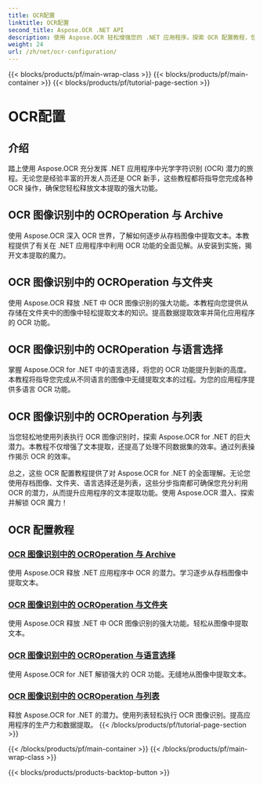 ```yaml
---
title: OCR配置
linktitle: OCR配置
second_title: Aspose.OCR .NET API
description: 使用 Aspose.OCR 轻松增强您的 .NET 应用程序。探索 OCR 配置教程，包括存档、文件夹、语言选择和列表操作。
weight: 24
url: /zh/net/ocr-configuration/
---
```


{{< blocks/products/pf/main-wrap-class >}}
{{< blocks/products/pf/main-container >}}
{{< blocks/products/pf/tutorial-page-section >}}

# OCR配置

## 介绍

踏上使用 Aspose.OCR 充分发挥 .NET 应用程序中光学字符识别 (OCR) 潜力的旅程。无论您是经验丰富的开发人员还是 OCR 新手，这些教程都将指导您完成各种 OCR 操作，确保您轻松释放文本提取的强大功能。

## OCR 图像识别中的 OCROperation 与 Archive
使用 Aspose.OCR 深入 OCR 世界，了解如何逐步从存档图像中提取文本。本教程提供了有关在 .NET 应用程序中利用 OCR 功能的全面见解。从安装到实施，揭开文本提取的魔力。

## OCR 图像识别中的 OCROperation 与文件夹
使用 Aspose.OCR 释放 .NET 中 OCR 图像识别的强大功能。本教程向您提供从存储在文件夹中的图像中轻松提取文本的知识。提高数据提取效率并简化应用程序的 OCR 功能。

## OCR 图像识别中的 OCROperation 与语言选择
掌握 Aspose.OCR for .NET 中的语言选择，将您的 OCR 功能提升到新的高度。本教程将指导您完成从不同语言的图像中无缝提取文本的过程。为您的应用程序提供多语言 OCR 功能。

## OCR 图像识别中的 OCROperation 与列表
当您轻松地使用列表执行 OCR 图像识别时，探索 Aspose.OCR for .NET 的巨大潜力。本教程不仅增强了文本提取，还提高了处理不同数据集的效率。通过列表操作揭示 OCR 的效率。

总之，这些 OCR 配置教程提供了对 Aspose.OCR for .NET 的全面理解。无论您使用存档图像、文件夹、语言选择还是列表，这些分步指南都可确保您充分利用 OCR 的潜力，从而提升应用程序的文本提取功能。使用 Aspose.OCR 潜入、探索并解锁 OCR 魔力！
## OCR 配置教程
### [OCR 图像识别中的 OCROperation 与 Archive](./ocr-operation-with-archive/)
使用 Aspose.OCR 释放 .NET 应用程序中 OCR 的潜力。学习逐步从存档图像中提取文本。
### [OCR 图像识别中的 OCROperation 与文件夹](./ocr-operation-with-folder/)
使用 Aspose.OCR 释放 .NET 中 OCR 图像识别的强大功能。轻松从图像中提取文本。
### [OCR 图像识别中的 OCROperation 与语言选择](./ocr-operation-with-language-selection/)
使用 Aspose.OCR for .NET 解锁强大的 OCR 功能。无缝地从图像中提取文本。
### [OCR 图像识别中的 OCROperation 与列表](./ocr-operation-with-list/)
释放 Aspose.OCR for .NET 的潜力。使用列表轻松执行 OCR 图像识别。提高应用程序的生产力和数据提取。
{{< /blocks/products/pf/tutorial-page-section >}}

{{< /blocks/products/pf/main-container >}}
{{< /blocks/products/pf/main-wrap-class >}}

{{< blocks/products/products-backtop-button >}}
